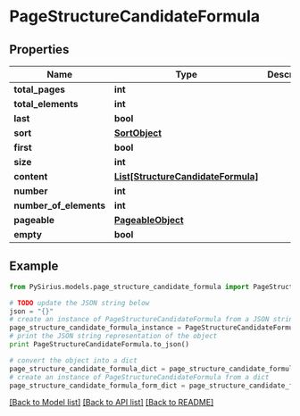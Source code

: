 # PageStructureCandidateFormula


## Properties

Name | Type | Description | Notes
------------ | ------------- | ------------- | -------------
**total_pages** | **int** |  | [optional] 
**total_elements** | **int** |  | [optional] 
**last** | **bool** |  | [optional] 
**sort** | [**SortObject**](SortObject.md) |  | [optional] 
**first** | **bool** |  | [optional] 
**size** | **int** |  | [optional] 
**content** | [**List[StructureCandidateFormula]**](StructureCandidateFormula.md) |  | [optional] 
**number** | **int** |  | [optional] 
**number_of_elements** | **int** |  | [optional] 
**pageable** | [**PageableObject**](PageableObject.md) |  | [optional] 
**empty** | **bool** |  | [optional] 

## Example

```python
from PySirius.models.page_structure_candidate_formula import PageStructureCandidateFormula

# TODO update the JSON string below
json = "{}"
# create an instance of PageStructureCandidateFormula from a JSON string
page_structure_candidate_formula_instance = PageStructureCandidateFormula.from_json(json)
# print the JSON string representation of the object
print PageStructureCandidateFormula.to_json()

# convert the object into a dict
page_structure_candidate_formula_dict = page_structure_candidate_formula_instance.to_dict()
# create an instance of PageStructureCandidateFormula from a dict
page_structure_candidate_formula_form_dict = page_structure_candidate_formula.from_dict(page_structure_candidate_formula_dict)
```
[[Back to Model list]](../README.md#documentation-for-models) [[Back to API list]](../README.md#documentation-for-api-endpoints) [[Back to README]](../README.md)


